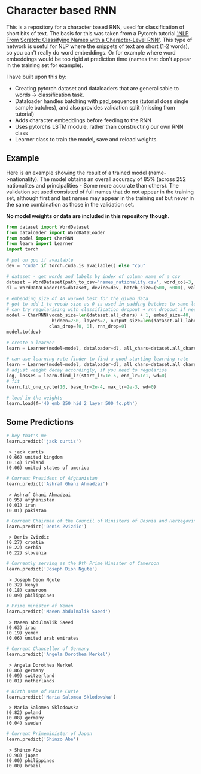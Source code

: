 
# Character based RNN
This is a repository for a character based RNN, used for classification of short bits of text. The basis for this was taken from a Pytorch tutorial ['NLP From Scratch: Classifying Names with a Character-Level RNN'](https://pytorch.org/tutorials/intermediate/char_rnn_classification_tutorial.html). This type of network is useful for NLP where the snippets of text are short (1-2 words), so you can't really do word embeddings. Or for example where word embeddings would be too rigid at prediction time (names that don't appear in the training set for example).

I have built upon this by:
- Creating pytorch dataset and dataloaders that are generalisable to words -> classification task.
- Dataloader handles batching with pad_sequences (tutorial does single sample batches), and also provides validation split (missing from tutorial)
- Adds character embeddings before feeding to the RNN
- Uses pytorchs LSTM module, rather than constructing our own RNN class
- Learner class to train the model, save and reload weights.

## Example
Here is an example showing the result of a trained model (name->nationality). The model obtains an overall accuracy of 85% (across 252 nationalites and principalities - Some more accurate than others). The validation set used consisted of full names that do not appear in the training set, although first and last names may appear in the training set but never in the same combination as those in the validation set. 

**No model weights or data are included in this repository though.**


```python
from dataset import WordDataset
from dataloader import WordDataLoader
from model import CharRNN
from learn import Learner
import torch

# put on gpu if available
dev = "cuda" if torch.cuda.is_available() else "cpu"

# dataset - get words and labels by index of column name of a csv
dataset = WordDataset(path_to_csv='names_nationality.csv', word_col=3, label_col=4)
dl = WordDataLoader(ds=dataset, device=dev, batch_size=(500, 6000), validation_split=0.05)

# embedding size of 40 worked best for the given data
# got to add 1 to vocab size as 0 is used in padding batches to same length
# can try regularising with classification dropout + rnn dropout if needed
model = CharRNN(vocab_size=len(dataset.all_chars) + 1, embed_size=40, 
                 hidden=250, layers=2, output_size=len(dataset.all_labels), fc_size=500,
                clas_drop=[0, 0], rnn_drop=0)
model.to(dev)

# create a learner
learn = Learner(model=model, dataloader=dl, all_chars=dataset.all_chars, all_labels=dataset.all_labels)

# can use learning rate finder to find a good starting learning rate
learn = Learner(model=model, dataloader=dl, all_chars=dataset.all_chars, all_labels=dataset.all_labels)
# adjust weight decay accordingly, if you need to regularise
log, losses = learn.find_lr(start_lr=1e-5, end_lr=1e1, wd=0)
# fit
learn.fit_one_cycle(10, base_lr=2e-4, max_lr=2e-3, wd=0)
```


```python
# load in the weights
learn.load(f='40_emb_250_hid_2_layer_500_fc.pth')
```
## Some Predictions

```python
# hey that's me
learn.predict('jack curtis')
```

    
     > jack curtis
    (0.66) united kingdom
    (0.14) ireland
    (0.06) united states of america



```python
# Current President of Afghanistan
learn.predict('Ashraf Ghani Ahmadzai')
```

    
     > Ashraf Ghani Ahmadzai
    (0.95) afghanistan
    (0.01) iran
    (0.01) pakistan



```python
# Current Chairman of the Council of Ministers of Bosnia and Herzegovina
learn.predict('Denis Zvizdic')
```

    
     > Denis Zvizdic
    (0.27) croatia
    (0.22) serbia
    (0.22) slovenia



```python
# Currently serving as the 9th Prime Minister of Cameroon
learn.predict('Joseph Dion Ngute')
```

    
     > Joseph Dion Ngute
    (0.32) kenya
    (0.18) cameroon
    (0.09) philippines



```python
# Prime minister of Yemen
learn.predict('Maeen Abdulmalik Saeed')
```

    
     > Maeen Abdulmalik Saeed
    (0.63) iraq
    (0.19) yemen
    (0.06) united arab emirates



```python
# Current Chancellor of Germany
learn.predict('Angela Dorothea Merkel')
```

    
     > Angela Dorothea Merkel
    (0.86) germany
    (0.09) switzerland
    (0.01) netherlands



```python
# Birth name of Marie Curie
learn.predict('Maria Salomea Sklodowska')
```

    
     > Maria Salomea Sklodowska
    (0.82) poland
    (0.08) germany
    (0.04) sweden



```python
# Current Primeminister of Japan
learn.predict('Shinzo Abe')
```

    
     > Shinzo Abe
    (0.98) japan
    (0.00) philippines
    (0.00) brazil

